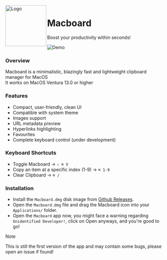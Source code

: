 <img width="128px" src="https://i.imgur.com/QzlSfHn.png" alt="Logo" align="left" />

# Macboard

Boost your productivity within seconds!

![Demo](https://i.imgur.com/vMNioPX.png)

### Overview

Macboard is a minimalistic, blazingly fast and lightweight clipboard manager for MacOS
<br />
It works on MacOS Ventura 13.0 or higher

### Features

- Compact, user-friendly, clean UI
- Compatible with system theme
- Images support
- URL metadata preview
- Hyperlinks highlighting
- Favourites
- Complete keyboard control (under development)

### Keyboard Shortcuts

- Toggle Macboard -> `⇧ ⌘ V`
- Copy an item at a specific index (1-9) -> `⌘ 1-9`
- Clear Clipboard -> `⌘ /`

### Installation

- Install the `Macboard.dmg` disk image from [Github Releases](https://github.com/27Saumya/Macboard/releases).
- Open the `Macboard.dmg` file and drag the Macboard icon into your `Applications/` folder.
- Open the `Macboard` app now, you might face a warning regarding `Unidentified Developer!`, click on Open anyways, and you're good to go!

> [!NOTE]
> This is still the first version of the app and may contain some bugs, please open an issue if found!
